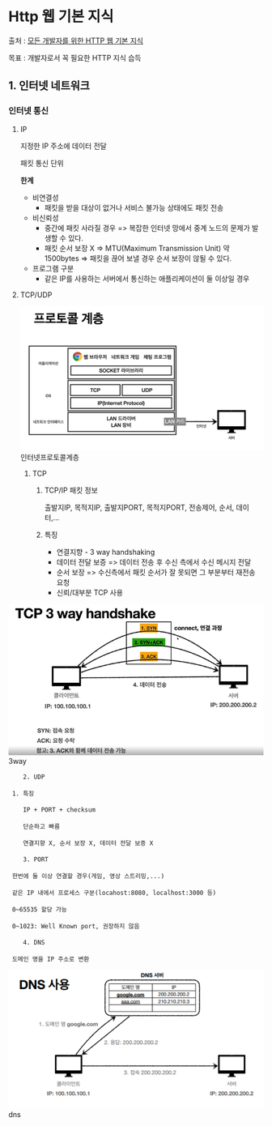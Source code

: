 # Http 웹 기본 지식

출처 : [모든 개발자를 위한 HTTP 웹 기본 지식](https://www.inflearn.com/course/http-%EC%9B%B9-%EB%84%A4%ED%8A%B8%EC%9B%8C%ED%81%AC/dashboard)

목표 : 개발자로서 꼭 필요한 HTTP 지식 습득

## 1. 인터넷 네트워크

### 인터넷 통신

1) IP

   지정한 IP 주소에 데이터 전달

   패킷 통신 단위

   **한계**

   - 비연결성
     - 패킷을 받을 대상이 없거나 서비스 불가능 상태에도 패킷 전송
   - 비신뢰성
     - 중간에 패킷 사라질 경우 => 복잡한 인터넷 망에서 중계 노드의 문제가 발생할 수 있다.
     - 패킷 순서 보장 X => MTU(Maximum Transmission Unit) 약 1500bytes => 패킷을 끊어 보낼 경우 순서 보장이 않될 수 있다.
   - 프로그램 구분
     - 같은 IP를 사용하는 서버에서 통신하는 애플리케이션이 둘 이상일 경우

2) TCP/UDP

   ![](https://github.com/jaehyun0122/TIL/blob/master/Http/asset/%EC%9D%B8%ED%84%B0%EB%84%B7%ED%94%84%EB%A1%9C%ED%86%A0%EC%BD%9C%EA%B3%84%EC%B8%B5.png) 인터넷프로토콜계층

   1. TCP

      1) TCP/IP 패킷 정보

         출발지IP, 목적지IP, 출발지PORT, 목적지PORT, 전송제어, 순서, 데이터,...

      2) 특징

         - 연결지향 - 3 way handshaking
         - 데이터 전달 보증 => 데이터 전송 후 수신 측에서 수신 메시지 전달
         - 순서 보장 => 수신측에서 패킷 순서가 잘 못되면 그 부분부터 재전송 요청
         - 신뢰/대부분 TCP 사용

![](https://github.com/jaehyun0122/TIL/blob/master/Http/asset/3wayhandshake.png) 3way

		2. UDP

     1. 특징

        IP + PORT + checksum

        단순하고 빠름

        연결지향 X, 순서 보장 X, 데이터 전달 보증 X

		3. PORT

     한번에 둘 이상 연결할 경우(게임, 영상 스트리밍,...)

     같은 IP 내에서 프로세스 구분(locahost:8080, localhost:3000 등)

     0~65535 할당 가능

     0~1023: Well Known port, 권장하지 않음

		4. DNS

     도메인 명을 IP 주소로 변환

![](https://github.com/jaehyun0122/TIL/blob/master/Http/asset/DNS.png) dns

